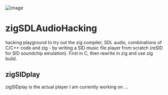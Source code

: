 ![image](https://github.com/M64GitHub/zigSDLAudioHacking/assets/84202356/3ea3df52-dcdb-4b28-9374-e227c1407fb0)


# zigSDLAudioHacking
hacking playground to try out the zig compiler, SDL audio, combinations of C/C++ code and zig - by writing a SID music file player from scratch (reSID for SID soundchip emulation). First in C, then rewrite in zig and use zig build.

## zigSIDplay
zigSIDplay is the actual player I am currently working on ...

